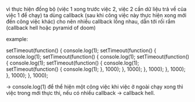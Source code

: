 vì thực hiện đồng bộ (việc 1 xong trước việc 2, việc 2 cần dữ liệu trả về của việc 1 để chạy) ta dùng callback (sau khi công việc này thực hiện xong mới đến công việc khác) cho nên nhiều callback lồng nhau, dẫn tới rối rắm (callback hell hoặc pyramid of doom)

example:

setTimeout(function() {
    console.log(1);
    setTimeout(function() {
        console.log(1);
        setTimeout(function() {
            console.log(1);
            setTimeout(function() {
                console.log(1);
                setTimeout(function() {
                    console.log(1);
                    setTimeout(function() {
                        console.log(1);
                    }, 1000);
                }, 1000);
            }, 1000);
        }, 1000);
    }, 1000);
}, 1000);

-> console.log(1) để thể hiện một công việc khi việc ở ngoài chạy xong thì việc trong mới thực thi, nếu có nhiều callback -> callback hell.